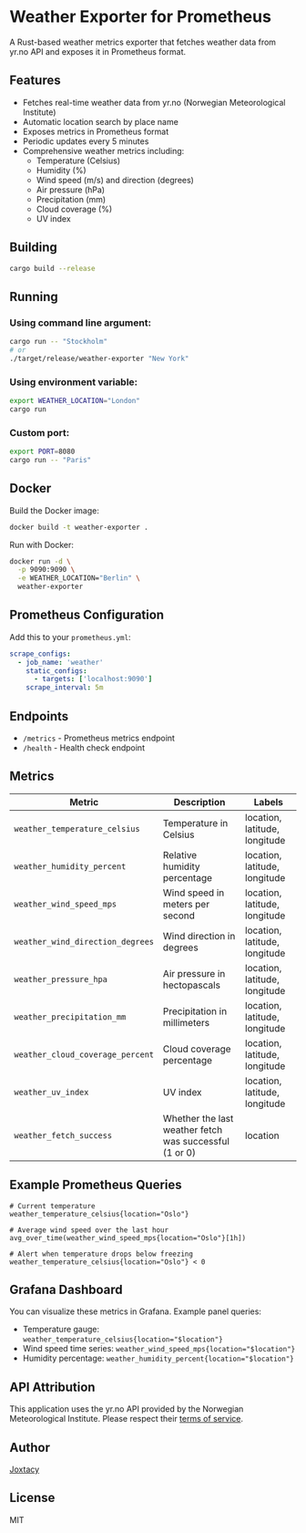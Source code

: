 # Weather Exporter for Prometheus

A Rust-based weather metrics exporter that fetches weather data from yr.no API and exposes it in Prometheus format.

## Features

- Fetches real-time weather data from yr.no (Norwegian Meteorological Institute)
- Automatic location search by place name
- Exposes metrics in Prometheus format
- Periodic updates every 5 minutes
- Comprehensive weather metrics including:
  - Temperature (Celsius)
  - Humidity (%)
  - Wind speed (m/s) and direction (degrees)
  - Air pressure (hPa)
  - Precipitation (mm)
  - Cloud coverage (%)
  - UV index

## Building

```bash
cargo build --release
```

## Running

### Using command line argument:
```bash
cargo run -- "Stockholm"
# or
./target/release/weather-exporter "New York"
```

### Using environment variable:
```bash
export WEATHER_LOCATION="London"
cargo run
```

### Custom port:
```bash
export PORT=8080
cargo run -- "Paris"
```

## Docker

Build the Docker image:
```bash
docker build -t weather-exporter .
```

Run with Docker:
```bash
docker run -d \
  -p 9090:9090 \
  -e WEATHER_LOCATION="Berlin" \
  weather-exporter
```

## Prometheus Configuration

Add this to your `prometheus.yml`:

```yaml
scrape_configs:
  - job_name: 'weather'
    static_configs:
      - targets: ['localhost:9090']
    scrape_interval: 5m
```

## Endpoints

- `/metrics` - Prometheus metrics endpoint
- `/health` - Health check endpoint

## Metrics

| Metric | Description | Labels |
|--------|-------------|--------|
| `weather_temperature_celsius` | Temperature in Celsius | location, latitude, longitude |
| `weather_humidity_percent` | Relative humidity percentage | location, latitude, longitude |
| `weather_wind_speed_mps` | Wind speed in meters per second | location, latitude, longitude |
| `weather_wind_direction_degrees` | Wind direction in degrees | location, latitude, longitude |
| `weather_pressure_hpa` | Air pressure in hectopascals | location, latitude, longitude |
| `weather_precipitation_mm` | Precipitation in millimeters | location, latitude, longitude |
| `weather_cloud_coverage_percent` | Cloud coverage percentage | location, latitude, longitude |
| `weather_uv_index` | UV index | location, latitude, longitude |
| `weather_fetch_success` | Whether the last weather fetch was successful (1 or 0) | location |

## Example Prometheus Queries

```promql
# Current temperature
weather_temperature_celsius{location="Oslo"}

# Average wind speed over the last hour
avg_over_time(weather_wind_speed_mps{location="Oslo"}[1h])

# Alert when temperature drops below freezing
weather_temperature_celsius{location="Oslo"} < 0
```

## Grafana Dashboard

You can visualize these metrics in Grafana. Example panel queries:

- Temperature gauge: `weather_temperature_celsius{location="$location"}`
- Wind speed time series: `weather_wind_speed_mps{location="$location"}`
- Humidity percentage: `weather_humidity_percent{location="$location"}`

## API Attribution

This application uses the yr.no API provided by the Norwegian Meteorological Institute. Please respect their [terms of service](https://developer.yr.no/doc/TermsOfService/).

## Author

[Joxtacy](https://github.com/Joxtacy)

## License

MIT
